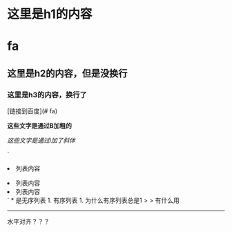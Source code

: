 # 这里是h1的内容
# fa
## 这里是h2的内容，但是没换行
### 这里是h3的内容，换行了

[链接到百度](# fa)

**这些文字是通过B加粗的**

_这些文字是通过i加了斜体_

`<li>列表内容</li>
<li>列表内容</li>
<li>列表内容</li>`
* 是无序列表
1. 有序列表
1. 为什么有序列表总是1
> > 有什么用

***
水平对齐？？？

